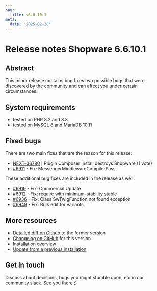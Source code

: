 ```yaml
---
nav:
  title: v6.6.10.1
meta:
  date: "2025-02-20"
---
```


# Release notes Shopware 6.6.10.1

## Abstract

This minor release contains bug fixes two possible bugs that were discovered by the community and can affect you under certain circumstances.

## System requirements

* tested on PHP 8.2 and 8.3
* tested on MySQL 8 and MariaDB 10.11

## Fixed bugs

There are two main fixes that are the reason for this release:

* [NEXT-36780](https://issues.shopware.com/issues/NEXT-36780) | Plugin Composer install destroys Shopware (1 vote)
* [#6911](https://github.com/shopware/shopware/blob/v6.6.10.1/changelog/release-6-6-10-1/2025-02-19-fix-messenger-middleware-compiler-path.md) - Fix: MessengerMiddlewareCompilerPass

These additional bug fixes are included in the release as well:

* [#6919](https://github.com/shopware/shopware/blob/v6.6.10.1/changelog/release-6-6-10-1/2025-02-19-fix-commercial-update.md) - Fix: Commercial Update
* [#6912](https://github.com/shopware/shopware/issues/6912) - Fix: require with minimum-stability stable
* [#6936](https://github.com/shopware/shopware/issues/6936) - Fix: Class SwTwigFunction not found exception
* [#6949](https://github.com/shopware/shopware/issues/6949) - Fix: Bulk edit for variants

## More resources

* [Detailed diff on Github](https://github.com/shopware/shopware/compare/v6.6.10.0...v6.6.10.1) to the former version
* [Changelog on GitHub](https://github.com/shopware/shopware/blob/v6.6.10.1/CHANGELOG.md) for this version.
* [Installation overview](https://developer.shopware.com/docs/guides/installation/)
* [Update from a previous installation](https://developer.shopware.com/docs/guides/installation/template.html#update-shopware)

## Get in touch

Discuss about decisions, bugs you might stumble upon, etc in our [community slack](https://slack.shopware.com). See you there ;)
